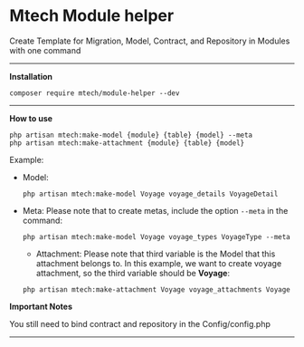 <h1>Mtech Module helper</h1>

Create Template for Migration, Model, Contract, and Repository in Modules with one command

------------------------------------------

**Installation**

`composer require mtech/module-helper --dev`

------------------------------------------

**How to use**

````
php artisan mtech:make-model {module} {table} {model} --meta
php artisan mtech:make-attachment {module} {table} {model}
````

Example:

- Model:
  ````
  php artisan mtech:make-model Voyage voyage_details VoyageDetail
  ````

- Meta:
  Please note that to create metas, include the option `--meta` in the command:
  ````
  php artisan mtech:make-model Voyage voyage_types VoyageType --meta
  ````
  - Attachment:
    Please note that third variable is the Model that this attachment belongs to. In this example, we want to create voyage attachment, so the third variable should be **Voyage**:
  ````
  php artisan mtech:make-attachment Voyage voyage_attachments Voyage
  ````

**Important Notes**

You still need to bind contract and repository in the Config/config.php

------------------------------------------

